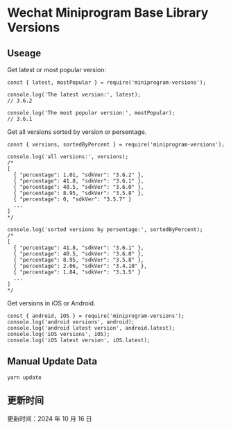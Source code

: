 
# Wechat Miniprogram Base Library Versions

## Useage

Get latest or most popular version:

```;
const { latest, mostPopular } = require('miniprogram-versions');

console.log('The latest version:', latest);
// 3.6.2

console.log('The most popular version:', mostPopular);
// 3.6.1

```

Get all versions sorted by version or persentage.

```
const { versions, sortedByPercent } = require('miniprogram-versions');

console.log('all versions:', versions);
/*
[
  { "percentage": 1.01, "sdkVer": "3.6.2" },
  { "percentage": 41.8, "sdkVer": "3.6.1" },
  { "percentage": 40.5, "sdkVer": "3.6.0" },
  { "percentage": 8.95, "sdkVer": "3.5.8" },
  { "percentage": 0, "sdkVer": "3.5.7" }
  ...
]
*/

console.log('sorted versions by persentage:', sortedByPercent);
/*
[
  { "percentage": 41.8, "sdkVer": "3.6.1" },
  { "percentage": 40.5, "sdkVer": "3.6.0" },
  { "percentage": 8.95, "sdkVer": "3.5.8" },
  { "percentage": 2.06, "sdkVer": "3.4.10" },
  { "percentage": 1.84, "sdkVer": "3.3.5" }
  ...
]
*/
```

Get versions in iOS or Android.

```
const { android, iOS } = require('miniprogram-versions');
console.log('android versions', android);
console.log('android latest version', android.latest);
console.log('iOS versions', iOS);
console.log('iOS latest version', iOS.latest);
```

## Manual Update Data

```
yarn update
```

## 更新时间

更新时间：2024 年 10 月 16 日
